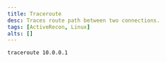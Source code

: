 ```yaml
---
title: Traceroute
desc: Traces route path between two connections.
tags: [ActiveRecon, Linux]
alts: []
---
```


```sh
traceroute 10.0.0.1
```